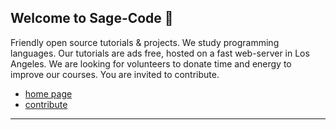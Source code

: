 ## Welcome to Sage-Code 👋

Friendly open source tutorials & projects. We study programming languages. Our tutorials are ads free, hosted on a fast web-server in Los Angeles. We are looking for volunteers to donate time and energy to improve our courses. You are invited to contribute.

* [home page](http://sagecode.net)
* [contribute](https://github.com/sage-code/.github/tree/main/profile/contribute.md)

---
